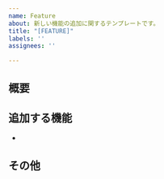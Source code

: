 ```yaml
---
name: Feature
about: 新しい機能の追加に関するテンプレートです。
title: "[FEATURE]"
labels: ''
assignees: ''

---
```


## 概要

## 追加する機能
-


## その他
